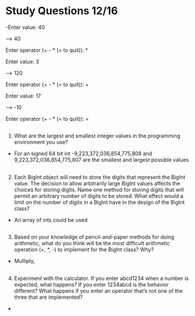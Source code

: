 # Study Questions 12/16

-Enter value: 40

--> 40

Enter operator (+ - * (= to quit)): *

Enter value: 3

--> 120

Enter operator (+ - * (= to quit)): +

Enter value: 17

--> -10

Enter operator (+ - * (= to quit)): =

##

1. What are the largest and smallest integer values in the programming
environment you use?

- For an signed 64 bit int -9,223,372,036,854,775,808 and 9,223,372,036,854,775,807 are the smallest and largest possible values

##

2. Each BigInt object will need to store the digits that represent the BigInt
value. The decision to allow arbitrarily large BigInt values affects the
choices for storing digits. Name one method for storing digits that will
permit an arbitrary number of digits to be stored. What effect would
a limit on the number of digits in a BigInt have in the design of the
BigInt class?

- An array of ints could be used

##

3. Based on your knowledge of pencil-and-paper methods for doing
arithmetic, what do you think will be the most difficult arithmetic
operation (+, *, -) to implement for the BigInt class? Why?

- Multiply, 

##

4. Experiment with the calculator. If you enter abcd1234 when a number
is expected, what happens? If you enter 1234abcd is the behavior
different? What happens if you enter an operator that’s not one of the
three that are implemented?

- 